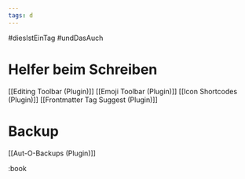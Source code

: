 ```yaml
---
tags: d
---
```

#diesIstEinTag
#undDasAuch


# Helfer beim Schreiben

[[Editing Toolbar (Plugin)]]
[[Emoji Toolbar (Plugin)]]
[[Icon Shortcodes (Plugin)]]
[[Frontmatter Tag Suggest (Plugin)]]

# Backup

[[Aut-O-Backups (Plugin)]]

 :book
